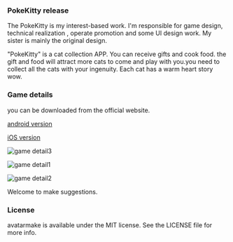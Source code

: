 ### PokeKitty release

The PokeKitty is my interest-based work. I'm responsible for game design, technical realization , operate promotion and some UI design work. My sister is mainly the original design.

"PokeKitty" is a cat collection APP. You can receive  gifts and cook food. the gift and food will attract more cats to come and play with you.you need to collect all the cats with your ingenuity. Each cat has a warm heart story wow.


### Game details

you can be downloaded from the official website.

[android version](https://play.google.com/store/apps/details?id=com.gdxz.HealthGo)

[iOS version](https://itunes.apple.com/cn/app/%E8%90%8C%E5%B8%83%E7%8C%AB%E5%92%AA/id1364404442?mt=8)

![game detail3](https://oscimg.oschina.net/oscnet/004186fe971ce8373509e05551721c11b66.jpg)

![game detail1](https://oscimg.oschina.net/oscnet/c714d24429097ad88cc38d135b004763ccf.jpg)

![game detail2](https://oscimg.oschina.net/oscnet/e5ca761a93ea54609f74dd79e3e06572a3b.jpg)

Welcome to make suggestions.

### License

avatarmake is available under the MIT license. See the LICENSE file for more info.
